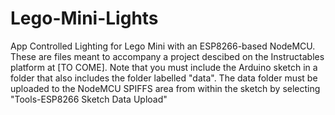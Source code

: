 # Lego-Mini-Lights
App Controlled Lighting for Lego Mini with an ESP8266-based NodeMCU.
These are files meant to accompany a project descibed on the  Instructables platform at [TO COME].
Note that you must include the Arduino sketch in a folder that also includes the folder labelled "data".
The data folder must be uploaded to the NodeMCU SPIFFS area from within the sketch by selecting "Tools-ESP8266 Sketch Data Upload"
